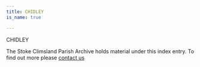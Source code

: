 ```yaml
---
title: CHIDLEY
is_name: true

---
```


CHIDLEY


The Stoke Climsland Parish Archive holds material under this index entry. To find out more please [contact us](/contact/)
